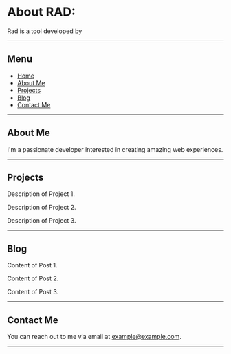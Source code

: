 # About RAD:

Rad is a tool developed by

---

## Menu

- [Home](home.md)
- [About Me](about.md)
- [Projects](projects.md)
- [Blog](blog.md)
- [Contact Me](contact.md)

---

## About Me

I'm a passionate developer interested in creating amazing web experiences.

---

## Projects

Description of Project 1.

Description of Project 2.

Description of Project 3.

---

## Blog

Content of Post 1.

Content of Post 2.

Content of Post 3.

---

## Contact Me

You can reach out to me via email at [example@example.com](mailto:example@example.com).

---

